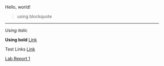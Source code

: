 Hello, world!
> using blockquote
---
*Using italic*

**Using bold**
[Link](https://lbryton.github.io/cse15l-lab-reports/index2)

Test Links
[Link](https://lbryton.github.io/cse15l-lab-reports/index)

[Lab Report 1](lab-report-1-week-2.html)